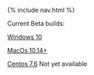 {% include nav.html %}

Current Beta builds:

[Windows 10](https://www.clayman.app/beta/downloads/)

[MacOs 10.14+](https://www.clayman.app/beta/downloads/)

[Centos 7.6]() Not yet available
